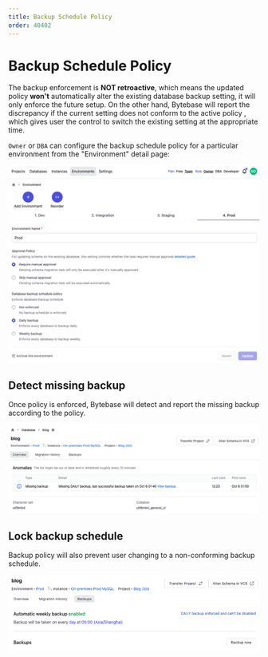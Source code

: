 ```yaml
---
title: Backup Schedule Policy
order: 40402
---
```


# Backup Schedule Policy

<hint-block type="info">

The backup enforcement is **NOT retroactive**, which means the updated policy **won't** automatically alter the existing database backup setting, it will only enforce the future setup. On the other hand, Bytebase will report the discrepancy if the current setting does not conform to the active policy , which gives user the control to switch the existing setting at the appropriate time.

</hint-block>

`Owner` or `DBA` can configure the backup schedule policy for a particular environment from the "Environment" detail page:

![env-backup-configure](/static/docs-assets/env-backup-configure.png)

## Detect missing backup

Once policy is enforced, Bytebase will detect and report the missing backup according to the policy.

![database-overview](/static/docs-assets/database-overview.png)

## Lock backup schedule

Backup policy will also prevent user changing to a non-conforming backup schedule.

![database-backup](/static/docs-assets/database-backup.png)
